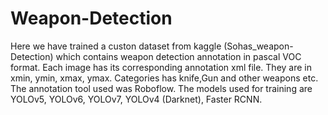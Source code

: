 # Weapon-Detection

Here we have trained a custon dataset from kaggle (Sohas_weapon-Detection) which contains weapon detection annotation in pascal VOC format. Each image has its corresponding annotation xml file. They are in xmin, ymin, xmax, ymax.
Categories has knife,Gun and other weapons etc.
The annotation tool used was Roboflow.
The models used for training are YOLOv5, YOLOv6, YOLOv7, YOLOv4 (Darknet), Faster RCNN. 
